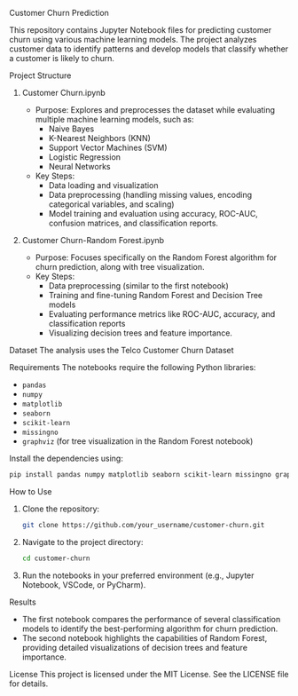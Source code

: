 Customer Churn Prediction

This repository contains Jupyter Notebook files for predicting customer churn using various machine learning models. The project analyzes customer data to identify patterns and develop models that classify whether a customer is likely to churn.

Project Structure

1. Customer Churn.ipynb
   - Purpose: Explores and preprocesses the dataset while evaluating multiple machine learning models, such as:
     - Naive Bayes
     - K-Nearest Neighbors (KNN)
     - Support Vector Machines (SVM)
     - Logistic Regression
     - Neural Networks
   - Key Steps:
     - Data loading and visualization
     - Data preprocessing (handling missing values, encoding categorical variables, and scaling)
     - Model training and evaluation using accuracy, ROC-AUC, confusion matrices, and classification reports.

2. Customer Churn-Random Forest.ipynb
   - Purpose: Focuses specifically on the Random Forest algorithm for churn prediction, along with tree visualization.
   - Key Steps:
     - Data preprocessing (similar to the first notebook)
     - Training and fine-tuning Random Forest and Decision Tree models
     - Evaluating performance metrics like ROC-AUC, accuracy, and classification reports
     - Visualizing decision trees and feature importance.

Dataset
The analysis uses the Telco Customer Churn Dataset

Requirements
The notebooks require the following Python libraries:

- `pandas`
- `numpy`
- `matplotlib`
- `seaborn`
- `scikit-learn`
- `missingno`
- `graphviz` (for tree visualization in the Random Forest notebook)

Install the dependencies using:
```bash
pip install pandas numpy matplotlib seaborn scikit-learn missingno graphviz
```

 How to Use
1. Clone the repository:
   ```bash
   git clone https://github.com/your_username/customer-churn.git
   ```
2. Navigate to the project directory:
   ```bash
   cd customer-churn
   ```
3. Run the notebooks in your preferred environment (e.g., Jupyter Notebook, VSCode, or PyCharm).

Results
- The first notebook compares the performance of several classification models to identify the best-performing algorithm for churn prediction.
- The second notebook highlights the capabilities of Random Forest, providing detailed visualizations of decision trees and feature importance.

License
This project is licensed under the MIT License. See the LICENSE file for details.

